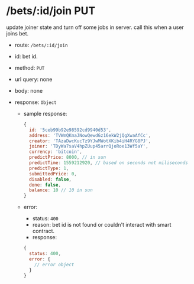 /bets/:id/join PUT
=========

update joiner state and turn off some jobs in server. call this when a user joins bet.

* route: `/bets/:id/join`
* id: bet id.
* method: `PUT`
* url query: none
* body: none

* response: `Object`
  * sample response:
    ```javascript
    {
      id: '5ceb99b92e98592cd9940d53',
      address: 'TVWmQKmaJNowQewdGz16ekW2jQgXwaAfCc',
      creator: 'TAzaDwcKucTz9YJwMWotXKib4iH4RYG8PJ',
      joiner: 'TDyWa7saV4hpZUup45arrQjoRoe13Wf5aY',
      currency: 'bitcoin',
      predictPrice: 8000, // in sun
      predictTime: 1559212920, // based on seconds not miliseconds
      predictType: 1,
      submittedPrice: 0,
      disabled: false,
      done: false,
      balance: 10 // 10 in sun
    }
    ```

  * error:
    * status: `400`
    * reason: bet id is not found or couldn't interact with smart contract.
    * response:
    ```javascript
    {
      status: 400,
      error: {
        // error object
      }
    }
    ```
